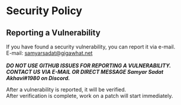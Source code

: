 # Security Policy

## Reporting a Vulnerability

If you have found a security vulnerability, you can report it via e-mail.<br>
E-mail: samyarsadat@gigawhat.net
<br>
<br>
***DO NOT USE GITHUB ISSUES FOR REPORTING A VULNERABILITY.<br>
CONTACT US VIA E-MAIL OR DIRECT MESSAGE Samyar Sadat Akhavi#1980 on Discord.***

After a vulnerability is reported, it will be verified.<br>
After verification is complete, work on a patch will start immediately.
